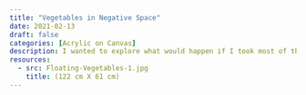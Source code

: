 ```yaml
---
title: "Vegetables in Negative Space"
date: 2021-02-13
draft: false
categories: [Acrylic on Canvas]
description: I wanted to explore what would happen if I took most of the color from my vegetables and put it aside
resources:
  - src: Floating-Vegetables-1.jpg
    title: (122 cm X 61 cm)
---
```




